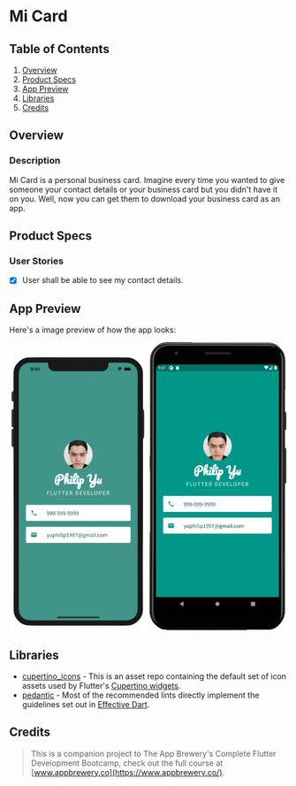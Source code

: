 # Mi Card

## Table of Contents
1. [Overview](#Overview)
2. [Product Specs](#Product-Specs)
3. [App Preview](#App-Preview)
4. [Libraries](#Libraries)
5. [Credits](#Credits)

## Overview
### Description

Mi Card is a personal business card. Imagine every time you wanted to give someone your contact details or your business card but you didn't have it on you. Well, now you can get them to download your business card as an app.

## Product Specs
### User Stories

- [x] User shall be able to see my contact details.

## App Preview

Here's a image preview of how the app looks:

<img src="https://raw.githubusercontent.com/py415/app-resources/master/flutter/ios/flutter-ios-mi-card.png" width="250" />

<img src="https://raw.githubusercontent.com/py415/app-resources/master/flutter/android/flutter-android-mi-card.png" width="250" />

## Libraries

- [cupertino_icons](https://github.com/flutter/cupertino_icons) - This is an asset repo containing the default set of icon assets used by Flutter's [Cupertino widgets](https://github.com/flutter/flutter/tree/master/packages/flutter/lib/src/cupertino).
- [pedantic](https://github.com/dart-lang/pedantic) - Most of the recommended lints directly implement the guidelines set out in [Effective Dart](https://dart.dev/guides/language/effective-dart).

## Credits

>This is a companion project to The App Brewery's Complete Flutter Development Bootcamp, check out the full course at [www.appbrewery.co](https://www.appbrewery.co/).
